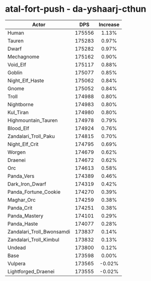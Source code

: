 # atal-fort-push - da-yshaarj-cthun
| Actor | DPS | Increase |
|---|:---:|:---:|
|Human|175556|1.13%|
|Tauren|175283|0.97%|
|Dwarf|175282|0.97%|
|Mechagnome|175162|0.90%|
|Void_Elf|175117|0.88%|
|Goblin|175077|0.85%|
|Night_Elf_Haste|175062|0.84%|
|Gnome|175052|0.84%|
|Troll|174988|0.80%|
|Nightborne|174983|0.80%|
|Kul_Tiran|174980|0.80%|
|Highmountain_Tauren|174978|0.79%|
|Blood_Elf|174924|0.76%|
|Zandalari_Troll_Paku|174815|0.70%|
|Night_Elf_Crit|174795|0.69%|
|Worgen|174679|0.62%|
|Draenei|174672|0.62%|
|Orc|174613|0.58%|
|Panda_Vers|174389|0.46%|
|Dark_Iron_Dwarf|174319|0.42%|
|Panda_Fortune_Cookie|174270|0.39%|
|Maghar_Orc|174259|0.38%|
|Panda_Crit|174251|0.38%|
|Panda_Mastery|174101|0.29%|
|Panda_Haste|174077|0.28%|
|Zandalari_Troll_Bwonsamdi|173837|0.14%|
|Zandalari_Troll_Kimbul|173832|0.13%|
|Undead|173800|0.12%|
|Base|173598|0.00%|
|Vulpera|173565|-0.02%|
|Lightforged_Draenei|173555|-0.02%|
